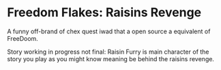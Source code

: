 # Freedom Flakes: Raisins Revenge
A funny off-brand of chex quest iwad that a open source a equivalent of FreeDoom.

Story working in progress not final:
Raisin Furry is main character of the story you play as you might know meaning be behind the raisins revenge.




